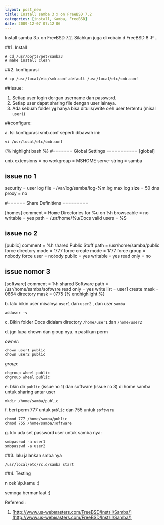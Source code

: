 ```yaml
--- 
layout: post_new
title: Install samba 3.x on FreeBSD 7.2
categories: [install, Samba, FreeBSD]
date: 2009-12-07 07:12:06
---
```

Install samba 3.x on FreeBSD 7.2. Silahkan juga di cobain d FreeBSD 8 :P ..

##1. Install
	
	# cd /usr/ports/net/samba3
	# make install clean

##2. konfigurasi
	
	# cp /usr/local/etc/smb.conf.default /usr/local/etc/smb.conf


##Issue:

1. Setiap user login dengan username dan password.
2. Setiap user dapat sharing file dengan user lainnya.
3. Ada sebuah folder yg hanya bisa ditulis/write oleh user tertentu (misal `user1`)


##configure:

a. Isi konfigurasi smb.conf seperti dibawah ini:
	
`vi /usr/local/etc/smb.conf`

{% highlight bash %}
#=======  Global Settings  ===========
[global]

   unix extensions = no
   workgroup = MSHOME
   server string = samba

   ## issue no 1
   security = user
   log file = /var/log/samba/log-%m.log
   max log size = 50
   dns proxy = no


#====== Share Definitions  =========

[homes]
   comment = Home Directories for %u on %h
   browseable = no
   writable = yes
   path = /usr/home/%u/Docs
   valid users = %S

## issue no 2
[public]
   comment = %h shared Public Stuff
   path = /usr/home/samba/public
   force directory mode = 1777
   force create mode = 1777
   force group = nobody
   force user = nobody
   public = yes
   writable = yes
   read only = no

## issue nomor 3
[software]
   comment = %h shared Software
   path = /usr/home/samba/software
   read only = yes
   write list = user1
   create mask = 0664
   directory mask = 0775
{% endhighlight %}


b. lalu bikin user misalnya `user1` dan `user2` , dan user `samba`

	adduser -v


c. Bikin folder Docs didalam directory `/home/user1` dan `/home/user2`

d. jgn lupa chown dan group nya. n pastikan perm

*owner*:
	
	chown user1 public
	chown user2 public

*group*:

	chgroup wheel public
	chgroup wheel public

e. bkin dir `public` (issue no 1)  dan software (issue no 3) di home samba untuk sharing antar user

	mkdir /home/samba/public

f. beri perm 777 untuk `public` dan 755 untuk `software`

	chmod 777 /home/samba/public
	chmod 755 /home/samba/software

g. klo uda set password user untuk samba nya:
	
	smbpasswd -a user1
	smbpasswd -a user2

##3. lalu jalankan smba nya

	/usr/local/etc/rc.d/samba start

##4. Testing

n cek \\ip.kamu :)


 semoga bermanfaat :)


Referensi:
1. [http://www.us-webmasters.com/FreeBSD/Install/Samba/](http://www.us-webmasters.com/FreeBSD/Install/Samba/)
